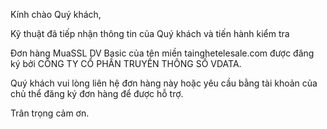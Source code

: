 
Kính chào Quý khách,

Kỹ thuật đã tiếp nhận thông tin của Quý khách và tiến hành kiểm tra

Đơn hàng MuaSSL DV Basic của tên miền tainghetelesale.com được đăng ký bởi CÔNG TY CỔ PHẦN TRUYỀN THÔNG SỐ VDATA.

Quý khách vui lòng liên hệ đơn hàng này hoặc yêu cầu bằng tài khoản của chủ thể đăng ký đơn hàng để được hỗ trợ.

Trân trọng cảm ơn.
